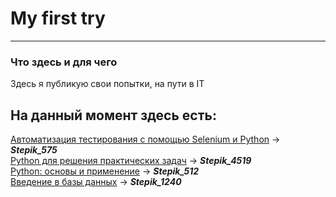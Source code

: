 # My first try
---

### Что здесь и для чего
Здесь я публикую свои попытки, на пути в IT


## На данный момент здесь есть:
[Автоматизация тестирования с помощью Selenium и Python](https://stepik.org/course/575) -> ***Stepik_575*** <br/>
[Python для решения практических задач](https://stepik.org/course/4519) -> ***Stepik_4519*** <br/>
[Python: основы и применение](https://stepik.org/course/512) -> ***Stepik_512*** <br/>
[Введение в базы данных](https://stepik.org/course/1240) -> ***Stepik_1240*** <br/>